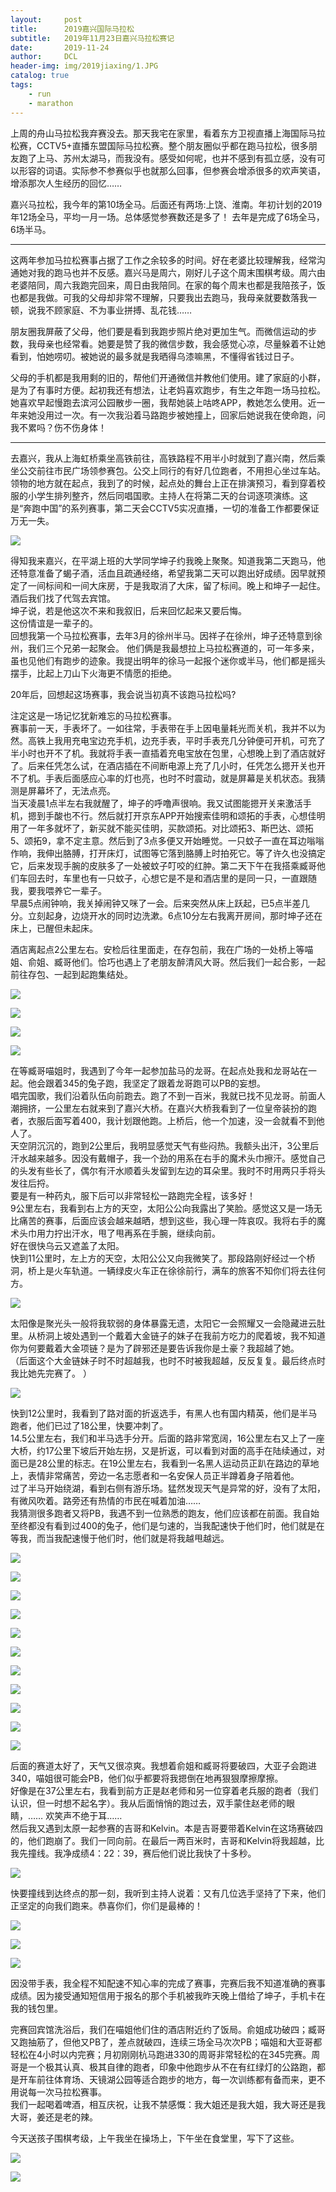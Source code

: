 ```yaml
---
layout:     post
title:      2019嘉兴国际马拉松
subtitle:   2019年11月23日嘉兴马拉松赛记
date:       2019-11-24
author:     DCL
header-img: img/2019jiaxing/1.JPG
catalog: true
tags:
    - run
    - marathon
---
```

上周的舟山马拉松我弃赛没去。那天我宅在家里，看着东方卫视直播上海国际马拉松赛，CCTV5+直播东盟国际马拉松赛。整个朋友圈似乎都在跑马拉松，很多朋友跑了上马、苏州太湖马，而我没有。感受如何呢，也并不感到有孤立感，没有可以形容的词语。实际参不参赛似乎也就那么回事，但参赛会增添很多的欢声笑语，增添那次人生经历的回忆……

嘉兴马拉松，我今年的第10场全马。后面还有两场:上饶、淮南。年初计划的2019年12场全马，平均一月一场。总体感觉参赛数还是多了！ 去年是完成了6场全马，6场半马。


----------

这两年参加马拉松赛事占据了工作之余较多的时间。好在老婆比较理解我，经常沟通她对我的跑马也并不反感。嘉兴马是周六，刚好儿子这个周末围棋考级。周六由老婆陪同，周六我跑完回来，周日由我陪同。在家的每个周末也都是我陪孩子，饭也都是我做。可我的父母却非常不理解，只要我出去跑马，我母亲就要数落我一顿，说我不顾家庭、不为事业拼搏、乱花钱……    

朋友圈我屏蔽了父母，他们要是看到我跑步照片绝对更加生气。而微信运动的步数，我母亲也经常看。她要是赞了我的微信步数，我会感觉心凉，尽量躲着不让她看到，怕她唠叨。被她说的最多就是我晒得乌漆嘛黑，不懂得省钱过日子。  

父母的手机都是我用剩的旧的，帮他们开通微信并教他们使用。建了家庭的小群，是为了有事时方便。起初我还有想法，让老妈喜欢跑步，有生之年跑一场马拉松。她喜欢早起慢跑去滨河公园散步一圈，我帮她装上咕咚APP，教她怎么使用。近一年来她没用过一次。有一次我沿着马路跑步被她撞上，回家后她说我在使命跑，问我不累吗？伤不伤身体！

----------

去嘉兴，我从上海虹桥乘坐高铁前往，高铁路程不用半小时就到了嘉兴南，然后乘坐公交前往市民广场领参赛包。公交上同行的有好几位跑者，不用担心坐过车站。领物的地方就在起点，我到了的时候，起点处的舞台上正在排演预习，看到穿着校服的小学生排列整齐，然后同唱国歌。主持人在将第二天的台词逐项演练。这是“奔跑中国”的系列赛事，第二天会CCTV5实况直播，一切的准备工作都要保证万无一失。

![](http://daichunlei.com/img/2019jiaxing/01.JPG)

得知我来嘉兴，在平湖上班的大学同学坤子约我晚上聚聚。知道我第二天跑马，他还特意准备了蝎子酒，活血且疏通经络，希望我第二天可以跑出好成绩。因早就预定了一间标间和一间大床房，于是我取消了大床，留了标间。晚上和坤子一起住。酒后我们找了代驾去宾馆。  
坤子说，若是他这次不来和我叙旧，后来回忆起来又要后悔。  
这份情谊是一辈子的。  
回想我第一个马拉松赛事，去年3月的徐州半马。因祥子在徐州，坤子还特意到徐州，我们三个兄弟一起聚会。
他们俩是我最想拉上马拉松赛道的，可一年多来，虽也见他们有跑步的迹象。我提出明年的徐马一起报个迷你或半马，他们都是摇头摆手，比起上刀山下火海更不情愿的拒绝。

20年后，回想起这场赛事，我会说当初真不该跑马拉松吗?

注定这是一场记忆犹新难忘的马拉松赛事。  
赛事前一天，手表坏了。一如往常，手表带在手上因电量耗光而关机，我并不以为然。高铁上我用充电宝边充手机，边充手表，平时手表充几分钟便可开机，可充了半小时也开不了机。我就将手表一直插着充电宝放在包里，心想晚上到了酒店就好了。后来任凭怎么试，在酒店插在不间断电源上充了几小时，任凭怎么摁开关也开不了机。手表后面感应心率的灯也亮，也时不时震动，就是屏幕是关机状态。我猜测是屏幕坏了，无法点亮。  
当天凌晨1点半左右我就醒了，坤子的呼噜声很响。我又试图能摁开关来激活手机，摁到手酸也不行。然后就打开京东APP开始搜索佳明和颂拓的手表，心想佳明用了一年多就坏了，新买就不能买佳明，买款颂拓。对比颂拓3、斯巴达、颂拓5、颂拓9，拿不定主意。然后到了3点多便又开始睡觉。一只蚊子一直在耳边嗡嗡作响，我伸出胳膊，打开床灯，试图等它落到胳膊上时拍死它。等了许久也没搞定它，后来发现手腕的皮肤多了一处被蚊子叮咬的红肿。第二天下午在我搭乘臧哥他们车回去时，车里也有一只蚊子，心想它是不是和酒店里的是同一只，一直跟随我，要我喂养它一辈子。  
早晨5点闹钟响，我关掉闹钟又咪了一会。后来突然从床上跃起，已5点半差几分。立刻起身，边烧开水的同时边洗漱。6点10分左右我离开房间，那时坤子还在床上，已醒但未起床。    

酒店离起点2公里左右。安检后往里面走，在存包前，我在广场的一处桥上等喵姐、俞姐、臧哥他们。恰巧也遇上了老朋友醉清风大哥。然后我们一起合影，一起前往存包、一起到起跑集结处。   

![](http://daichunlei.com/img/2019jiaxing/2.JPG)

![](http://daichunlei.com/img/2019jiaxing/3.JPG)

![](http://daichunlei.com/img/2019jiaxing/4.JPG)

![](http://daichunlei.com/img/2019jiaxing/5.JPG)

在等臧哥喵姐时，我遇到了今年一起参加盐马的龙哥。在起点处我和龙哥站在一起。他会跟着345的兔子跑，我坚定了跟着龙哥跑可以PB的妄想。  
唱完国歌，我们沿着队伍向前跑去。跑了不到一百米，我就已找不见龙哥。前面人潮拥挤，一公里左右就来到了嘉兴大桥。在嘉兴大桥我看到了一位皇帝装扮的跑者，衣服后面写着400，我计划跟他跑。上桥后，他一个加速，没一会就看不到他人了。   
天空阴沉沉的，跑到2公里后，我明显感觉天气有些闷热。我额头出汗，3公里后汗水越来越多。因没有戴帽子，我一个劲的用系在右手的魔术头巾擦汗。感觉自己的头发有些长了，偶尔有汗水顺着头发留到左边的耳朵里。我时不时用两只手将头发往后捋。  
要是有一种药丸，服下后可以非常轻松一路跑完全程，该多好！   
9公里左右，我看到右上方的天空，太阳公公向我露出了笑脸。感觉这又是一场无比痛苦的赛事，后面应该会越来越晒，想到这些，我心理一阵哀叹。我将右手的魔术头巾用力拧出汗水，甩了甩再系在手腕，继续向前。   
好在很快乌云又遮盖了太阳。    
快到11公里时，左上方的天空，太阳公公又向我微笑了。那段路刚好经过一个桥洞，桥上是火车轨道。一辆绿皮火车正在徐徐前行，满车的旅客不知你们将去往何方。  

![](http://daichunlei.com/img/2019jiaxing/11.JPG)

太阳像是聚光头一般将我软弱的身体暴露无遗，太阳它一会照耀又一会隐藏进云肚里。从桥洞上坡处遇到一个戴着大金链子的妹子在我前方吃力的爬着坡，我不知道你为何要戴着大金项链？是为了辟邪还是要告诉我你是土豪？我超越了她。    
（后面这个大金链妹子时不时超越我，也时不时被我超越，反反复复。最后终点时我比她先完赛了。 ） 

![](http://daichunlei.com/img/2019jiaxing/22.jpg)

快到12公里时，我看到了路对面的折返选手，有黑人也有国内精英，他们是半马跑者，他们已过了18公里，快要冲刺了。  
14.5公里左右，我们和半马选手分开。后面的路非常宽阔，16公里左右又上了一座大桥，约17公里下坡后开始左拐，又是折返，可以看到对面的高手在陆续通过，对面已是28公里的标志。在19公里左右，我看到一名黑人运动员正趴在路边的草地上，表情非常痛苦，旁边一名志愿者和一名安保人员正半蹲着身子陪着他。  
过了半马开始绕湖，看到右侧有游乐场。猛然发现天气是异常的好，没有了太阳，有微风吹着。路旁还有热情的市民在喊着加油……    
我猜测很多跑者又将PB，我遇不到一位熟悉的跑友，他们应该都在前面。我自始至终都没有看到过400的兔子，他们是匀速的，当我配速快于他们时，他们就是在等我，而当我配速慢于他们时，他们就是将我越甩越远。  

![](http://daichunlei.com/img/2019jiaxing/10.JPG)

![](http://daichunlei.com/img/2019jiaxing/12.JPG)

![](http://daichunlei.com/img/2019jiaxing/13.JPG)

![](http://daichunlei.com/img/2019jiaxing/14.JPG)

![](http://daichunlei.com/img/2019jiaxing/15.JPG)

![](http://daichunlei.com/img/2019jiaxing/16.JPG)

![](http://daichunlei.com/img/2019jiaxing/17.JPG)

![](http://daichunlei.com/img/2019jiaxing/18.JPG)

![](http://daichunlei.com/img/2019jiaxing/19.JPG)

![](http://daichunlei.com/img/2019jiaxing/20.JPG)

![](http://daichunlei.com/img/2019jiaxing/21.JPG)

后面的赛道太好了，天气又很凉爽。我想着俞姐和臧哥将要破四，大亚子会跑进340，喵姐很可能会PB，他们似乎都要将我摁倒在地再狠狠摩擦摩擦。  
好像是在37公里左右，我看到前方正是赵老师和另一位穿着老兵服的跑者（我们认识，但一时想不起名字）。我从后面悄悄的跑过去，双手蒙住赵老师的眼睛，…… 欢笑声不绝于耳……  
然后我又遇到太原一起参赛的吉哥和Kelvin。本是吉哥要带着Kelvin在这场赛破四的，他们跑崩了。我们一同向前。在最后一两百米时，吉哥和Kelvin将我超越，比我先撞线。我净成绩4：22：39，赛后他们说比我快了十多秒。  

![](http://daichunlei.com/img/2019jiaxing/23.jpg)

快要撞线到达终点的那一刻，我听到主持人说着：又有几位选手坚持了下来，他们正坚定的向我们跑来。恭喜你们，你们是最棒的！  

![](http://daichunlei.com/img/2019jiaxing/6.JPG)

![](http://daichunlei.com/img/2019jiaxing/7.JPG)

![](http://daichunlei.com/img/2019jiaxing/8.JPG)

因没带手表，我全程不知配速不知心率的完成了赛事，完赛后我不知道准确的赛事成绩。因为接受通知短信用于报名的那个手机被我昨天晚上借给了坤子，手机卡在我的钱包里。  

完赛回宾馆洗浴后，我们在喵姐他们住的酒店附近约了饭局。俞姐成功破四；臧哥又跑抽筋了，但他又PB了，差点就破四，连续三场全马次次PB；喵姐和大亚哥都轻松在4小时以内完赛；月初刚刚杭马跑进330的周哥非常轻松的在345完赛。周哥是一个极其认真、极其自律的跑者，印象中他跑步从不在有红绿灯的公路跑，都是开车前往体育场、天镜湖公园等适合跑步的地方，每一次训练都有备而来，更不用说每一次马拉松赛事。  
我们一起喝着啤酒，相互庆祝，让我不禁感慨：我大姐还是我大姐，我大哥还是我大哥，姜还是老的辣。  

今天送孩子围棋考级，上午我坐在操场上，下午坐在食堂里，写下了这些。

![](http://daichunlei.com/img/2019jiaxing/26.jpg)

![](http://daichunlei.com/img/2019jiaxing/27.jpg)